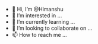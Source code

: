 - 👋 Hi, I’m @Himanshu 
- 👀 I’m interested in ...
- 🌱 I’m currently learning ...
- 💞️ I’m looking to collaborate on ...
- 📫 How to reach me ...

<!---
Codgramer/Codgramer is a ✨ special ✨ repository because its `README.md` (this file) appears on your GitHub profile.
You can click the Preview link to take a look at your changes.
--->
